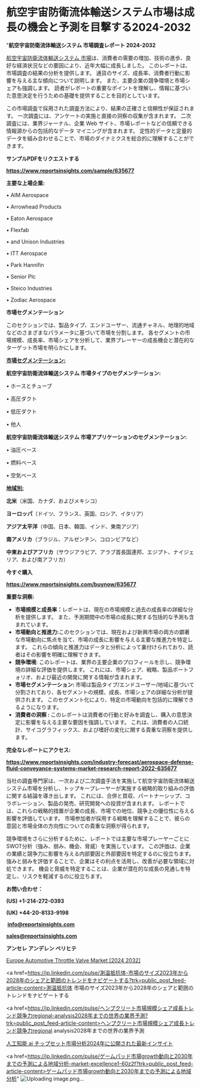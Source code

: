 # 航空宇宙防衛流体輸送システム市場は成長の機会と予測を目撃する2024-2032

"<strong>航空宇宙防衛流体輸送システム 市場調査レポート 2024-2032</strong>

<a href=https://www.reportsinsights.com/sample/635677>航空宇宙防衛流体輸送システム 市場</a>は、消費者の需要の増加、技術の進歩、良好な経済状況などの要因により、近年大幅に成長しました。 このレポートは、市場調査の結果の分析を提供します。 通貨のサイズ、成長率、消費者行動に影響を与える主な傾向について説明します。 また、主要企業の競争環境と市場シェアも強調します。 読者がレポートの重要なポイントを理解し、情報に基づいた意思決定を行うための基礎を提供することを目的としています。

この市場調査で採用された調査方法により、結果の正確さと信頼性が保証されます。 一次調査には、アンケートの実施と直接の洞察の収集が含まれます。 二次調査には、業界ジャーナル、企業 Web サイト、市場レポートなどの信頼できる情報源からの包括的なデータ マイニングが含まれます。 定性的データと定量的データを組み合わせることで、市場のダイナミクスを総合的に理解することができます。

<strong><b>サンプルPDFをリクエストする</b></strong>

<a href=https://www.reportsinsights.com/sample/635677><strong><u>https://www.reportsinsights.com/sample/635677</u></strong></a>

<strong>主要な上場企業:</strong>

• AIM Aerospace 

• Arrowhead Products 

• Eaton Aerospace 

• Flexfab

• and Unison Industries 

• ITT Aerospace 

• Park Hannifin 

• Senior Plc 

• Steico Industries 

• Zodiac Aerospace

<strong>市場セグメンテーション</strong>

このセクションでは、製品タイプ、エンドユーザー、流通チャネル、地理的地域などのさまざまなパラメータに基づいて市場を分割します。 各セグメントの市場規模、成長率、市場シェアを分析して、業界プレーヤーの成長機会と潜在的なターゲット市場を明らかにします。

<strong><u>市場セグメンテーション</u></strong><strong><u>:</u></strong>

<strong>航空宇宙防衛流体輸送システム 市場タイプのセグメンテーション:</strong>

• ホースとチューブ

• 高圧ダクト

• 低圧ダクト

• 他人

<strong>航空宇宙防衛流体輸送システム 市場アプリケーションのセグメンテーション:</strong>

• 油圧ベース

• 燃料ベース

• 空気ベース

<strong><u>地域別</u></strong><strong><u>:</u></strong>

<strong>北米</strong>（米国、カナダ、およびメキシコ）

<strong>ヨーロッパ</strong>（ドイツ、フランス、英国、ロシア、イタリア）

<strong>アジア太平洋</strong>（中国、日本、韓国、インド、東南アジア）

<strong>南アメリカ</strong>（ブラジル、アルゼンチン、コロンビアなど）

<strong>中東およびアフリカ</strong>（サウジアラビア、アラブ首長国連邦、エジプト、ナイジェリア、および南アフリカ）

<strong>今すぐ購入</strong>

<a href=https://www.reportsinsights.com/buynow/635677><strong><u>https://www.reportsinsights.com/buynow/635677</u></strong></a>

<strong>重要な洞察:</strong>
<ul>
  <li><strong>市場規模と成長率：</strong>レポートは、現在の市場規模と過去の成長率の詳細な分析を提供します。 また、予測期間中の市場の成長に関する包括的な予測も含まれています。</li>
  <li><strong>市場動向と推進力:</strong>このセクションでは、現在および新興市場の両方の顕著な市場動向に焦点を当て、市場の成長に影響を与える主要な推進力を特定します。 これらの傾向と推進力はデータと分析によって裏付けられており、読者はその影響を明確に理解できます。</li>
  <li><strong>競争環境</strong>: このレポートは、業界の主要企業のプロフィールを示し、競争環境の詳細な評価を提供します。 これには、市場シェア、戦略、製品ポートフォリオ、および最近の開発に関する情報が含まれます。</li>
  <li><strong>市場セグメンテーション: </strong>市場は製品タイプ/エンドユーザー/地域に基づいて分割されており、各セグメントの規模、成長、市場シェアの詳細な分析が提供されます。 このセグメント化により、特定の市場動向を包括的に理解できるようになります。</li>
  <li><strong>消費者の洞察 : </strong>このレポートは消費者の行動と好みを調査し、購入の意思決定に影響を与える主要な要因を強調しています。 これは、消費者の人口統計、サイコグラフィックス、および嗜好の変化に関する貴重な洞察を提供します。</li>
</ul>
<strong>完全なレポートにアクセス:</strong>

<a href=https://www.reportsinsights.com/industry-forecast/aerospace-defense-fluid-conveyance-systems-market-research-report-2022-635677><strong><u><b>https://www.reportsinsights.com/industry-forecast/aerospace-defense-fluid-conveyance-systems-market-research-report-2022-635677</b></u></strong></a>

当社の調査専門家は、一次および二次調査手法を実施して航空宇宙防衛流体輸送システム市場を分析し、トップキープレーヤーが実施する戦略的取り組みの評価に関する結論を導き出します。 これには、合併と買収、パートナーシップ、コラボレーション、製品の発売、研究開発への投資が含まれます。 レポートでは、これらの戦略的措置が企業の成長、市場での地位、競争上の優位性に与える影響を評価しています。 市場参加者が採用する戦略を理解することで、彼らの意図と市場全体の方向性についての貴重な洞察が得られます。

競争環境をさらに分析するために、レポートでは主要な市場プレーヤーごとにSWOT分析（強み、弱み、機会、脅威）を実施しています。 この評価は、企業の業績と競争力に影響を与える内部要因と外部要因を特定するのに役立ちます。 強みと弱みを評価することで、企業はその利点を活用し、改善が必要な領域に対処できます。 機会と脅威を特定することは、企業が潜在的な成長の見通しを特定し、リスクを軽減するのに役立ちます。

<strong>お問い合わせ：</strong>

<strong>(US) +1-214-272-0393</strong>

<strong>(UK) +44-20-8133-9198</strong>

<strong> </strong><a href=info@reportsinsights.com><strong><u>info@reportsinsights.com</u></strong></a>

<a href=sales@reportsinsights.com><strong><u>sales@reportsinsights.com</u></strong></a>

<strong>アンセレ アンデレン ベリヒテ</strong>

<a href=https://www.linkedin.com/pulse/europe-automotive-throttle-valve-markets-2024-nrolf/>Europe Automotive Throttle Valve Market [2024 2032]</a>

<a href=https://jp.linkedin.com/pulse/測温抵抗体-市場のサイズ2023年から2028年のシェアと範囲のトレンドをナビゲートする?trk=public_post_feed-article-content>測温抵抗体 市場のサイズ2023年から2028年のシェアと範囲のトレンドをナビゲートする</a>

<a href=https://jp.linkedin.com/pulse/ヘンプクリート市場規模シェア成長トレンド競争力regional-analysis2028年までの世界の業界予測?trk=public_post_feed-article-content>ヘンプクリート市場規模シェア成長トレンド競争力regional analysis2028年までの世界の業界予測</a>

<a href=https://www.linkedin.com/pulse/人工知能-ai-チップセット市場分析2024年に公開された最新インサイト-community-market-research/>人工知能 ai チップセット市場分析2024年に公開された最新インサイト</a>

<a href=https://jp.linkedin.com/pulse/ゲームパッド市場growth動向と2030年までの予測による地域分析-market-excellence1-60z2f?trk=public_post_feed-article-content>ゲームパッド市場growth動向と2030年までの予測による地域分析</a>"
![Uploading image.png…]()
